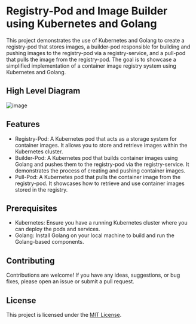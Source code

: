 # Registry-Pod and Image Builder using Kubernetes and Golang
This project demonstrates the use of Kubernetes and Golang to create a registry-pod that stores images, a builder-pod responsible for building and pushing images to the registry-pod via a registry-service, and a pull-pod that pulls the image from the registry-pod. The goal is to showcase a simplified implementation of a container image registry system using Kubernetes and Golang.

## High Level Diagram

![image](https://github.com/sudharshan3/go-kubernetes-registry/assets/50818126/564545a5-0dac-40ea-a5ac-a5838ac541c2)


## Features

- Registry-Pod: A Kubernetes pod that acts as a storage system for container images. It allows you to store and retrieve images within the Kubernetes cluster.
- Builder-Pod: A Kubernetes pod that builds container images using Golang and pushes them to the registry-pod via the registry-service. It demonstrates the process of creating and pushing container images.
- Pull-Pod: A Kubernetes pod that pulls the container image from the registry-pod. It showcases how to retrieve and use container images stored in the registry.

## Prerequisites

- Kubernetes: Ensure you have a running Kubernetes cluster where you can deploy the pods and services.
- Golang: Install Golang on your local machine to build and run the Golang-based components.


## Contributing

Contributions are welcome! If you have any ideas, suggestions, or bug fixes, please open an issue or submit a pull request.

## License

This project is licensed under the [MIT License](LICENSE).
